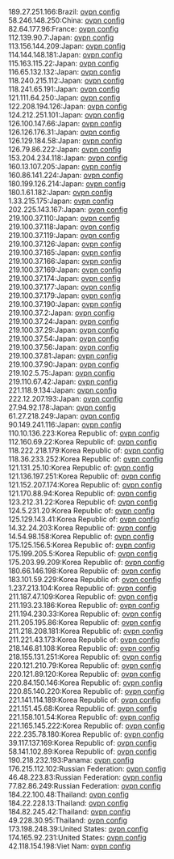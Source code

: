 189.27.251.166:Brazil: [ovpn config](vpn/189_27_251_166.ovpn)  
58.246.148.250:China: [ovpn config](vpn/58_246_148_250.ovpn)  
82.64.177.96:France: [ovpn config](vpn/82_64_177_96.ovpn)  
112.139.90.7:Japan: [ovpn config](vpn/112_139_90_7.ovpn)  
113.156.144.209:Japan: [ovpn config](vpn/113_156_144_209.ovpn)  
114.144.148.181:Japan: [ovpn config](vpn/114_144_148_181.ovpn)  
115.163.115.22:Japan: [ovpn config](vpn/115_163_115_22.ovpn)  
116.65.132.132:Japan: [ovpn config](vpn/116_65_132_132.ovpn)  
118.240.215.112:Japan: [ovpn config](vpn/118_240_215_112.ovpn)  
118.241.65.191:Japan: [ovpn config](vpn/118_241_65_191.ovpn)  
121.111.64.250:Japan: [ovpn config](vpn/121_111_64_250.ovpn)  
122.208.194.126:Japan: [ovpn config](vpn/122_208_194_126.ovpn)  
124.212.251.101:Japan: [ovpn config](vpn/124_212_251_101.ovpn)  
126.100.147.66:Japan: [ovpn config](vpn/126_100_147_66.ovpn)  
126.126.176.31:Japan: [ovpn config](vpn/126_126_176_31.ovpn)  
126.129.184.58:Japan: [ovpn config](vpn/126_129_184_58.ovpn)  
126.79.86.222:Japan: [ovpn config](vpn/126_79_86_222.ovpn)  
153.204.234.118:Japan: [ovpn config](vpn/153_204_234_118.ovpn)  
160.13.107.205:Japan: [ovpn config](vpn/160_13_107_205.ovpn)  
160.86.141.224:Japan: [ovpn config](vpn/160_86_141_224.ovpn)  
180.199.126.214:Japan: [ovpn config](vpn/180_199_126_214.ovpn)  
180.1.61.182:Japan: [ovpn config](vpn/180_1_61_182.ovpn)  
1.33.215.175:Japan: [ovpn config](vpn/1_33_215_175.ovpn)  
202.225.143.167:Japan: [ovpn config](vpn/202_225_143_167.ovpn)  
219.100.37.110:Japan: [ovpn config](vpn/219_100_37_110.ovpn)  
219.100.37.118:Japan: [ovpn config](vpn/219_100_37_118.ovpn)  
219.100.37.119:Japan: [ovpn config](vpn/219_100_37_119.ovpn)  
219.100.37.126:Japan: [ovpn config](vpn/219_100_37_126.ovpn)  
219.100.37.165:Japan: [ovpn config](vpn/219_100_37_165.ovpn)  
219.100.37.166:Japan: [ovpn config](vpn/219_100_37_166.ovpn)  
219.100.37.169:Japan: [ovpn config](vpn/219_100_37_169.ovpn)  
219.100.37.174:Japan: [ovpn config](vpn/219_100_37_174.ovpn)  
219.100.37.177:Japan: [ovpn config](vpn/219_100_37_177.ovpn)  
219.100.37.179:Japan: [ovpn config](vpn/219_100_37_179.ovpn)  
219.100.37.190:Japan: [ovpn config](vpn/219_100_37_190.ovpn)  
219.100.37.2:Japan: [ovpn config](vpn/219_100_37_2.ovpn)  
219.100.37.24:Japan: [ovpn config](vpn/219_100_37_24.ovpn)  
219.100.37.29:Japan: [ovpn config](vpn/219_100_37_29.ovpn)  
219.100.37.54:Japan: [ovpn config](vpn/219_100_37_54.ovpn)  
219.100.37.56:Japan: [ovpn config](vpn/219_100_37_56.ovpn)  
219.100.37.81:Japan: [ovpn config](vpn/219_100_37_81.ovpn)  
219.100.37.90:Japan: [ovpn config](vpn/219_100_37_90.ovpn)  
219.102.5.75:Japan: [ovpn config](vpn/219_102_5_75.ovpn)  
219.110.67.42:Japan: [ovpn config](vpn/219_110_67_42.ovpn)  
221.118.9.134:Japan: [ovpn config](vpn/221_118_9_134.ovpn)  
222.12.207.193:Japan: [ovpn config](vpn/222_12_207_193.ovpn)  
27.94.92.178:Japan: [ovpn config](vpn/27_94_92_178.ovpn)  
61.27.218.249:Japan: [ovpn config](vpn/61_27_218_249.ovpn)  
90.149.241.116:Japan: [ovpn config](vpn/90_149_241_116.ovpn)  
110.10.136.223:Korea Republic of: [ovpn config](vpn/110_10_136_223.ovpn)  
112.160.69.22:Korea Republic of: [ovpn config](vpn/112_160_69_22.ovpn)  
118.222.218.179:Korea Republic of: [ovpn config](vpn/118_222_218_179.ovpn)  
118.36.233.252:Korea Republic of: [ovpn config](vpn/118_36_233_252.ovpn)  
121.131.25.10:Korea Republic of: [ovpn config](vpn/121_131_25_10.ovpn)  
121.136.197.251:Korea Republic of: [ovpn config](vpn/121_136_197_251.ovpn)  
121.152.207.174:Korea Republic of: [ovpn config](vpn/121_152_207_174.ovpn)  
121.170.88.94:Korea Republic of: [ovpn config](vpn/121_170_88_94.ovpn)  
123.212.31.22:Korea Republic of: [ovpn config](vpn/123_212_31_22.ovpn)  
124.5.231.20:Korea Republic of: [ovpn config](vpn/124_5_231_20.ovpn)  
125.129.143.41:Korea Republic of: [ovpn config](vpn/125_129_143_41.ovpn)  
14.32.24.203:Korea Republic of: [ovpn config](vpn/14_32_24_203.ovpn)  
14.54.98.158:Korea Republic of: [ovpn config](vpn/14_54_98_158.ovpn)  
175.125.156.5:Korea Republic of: [ovpn config](vpn/175_125_156_5.ovpn)  
175.199.205.5:Korea Republic of: [ovpn config](vpn/175_199_205_5.ovpn)  
175.203.99.209:Korea Republic of: [ovpn config](vpn/175_203_99_209.ovpn)  
180.66.146.198:Korea Republic of: [ovpn config](vpn/180_66_146_198.ovpn)  
183.101.59.229:Korea Republic of: [ovpn config](vpn/183_101_59_229.ovpn)  
1.237.213.104:Korea Republic of: [ovpn config](vpn/1_237_213_104.ovpn)  
211.187.47.109:Korea Republic of: [ovpn config](vpn/211_187_47_109.ovpn)  
211.193.23.186:Korea Republic of: [ovpn config](vpn/211_193_23_186.ovpn)  
211.194.230.33:Korea Republic of: [ovpn config](vpn/211_194_230_33.ovpn)  
211.205.195.86:Korea Republic of: [ovpn config](vpn/211_205_195_86.ovpn)  
211.218.208.181:Korea Republic of: [ovpn config](vpn/211_218_208_181.ovpn)  
211.221.43.173:Korea Republic of: [ovpn config](vpn/211_221_43_173.ovpn)  
218.146.81.108:Korea Republic of: [ovpn config](vpn/218_146_81_108.ovpn)  
218.155.131.251:Korea Republic of: [ovpn config](vpn/218_155_131_251.ovpn)  
220.121.210.79:Korea Republic of: [ovpn config](vpn/220_121_210_79.ovpn)  
220.121.89.120:Korea Republic of: [ovpn config](vpn/220_121_89_120.ovpn)  
220.84.150.146:Korea Republic of: [ovpn config](vpn/220_84_150_146.ovpn)  
220.85.140.220:Korea Republic of: [ovpn config](vpn/220_85_140_220.ovpn)  
221.141.114.189:Korea Republic of: [ovpn config](vpn/221_141_114_189.ovpn)  
221.151.45.68:Korea Republic of: [ovpn config](vpn/221_151_45_68.ovpn)  
221.158.101.54:Korea Republic of: [ovpn config](vpn/221_158_101_54.ovpn)  
221.165.145.222:Korea Republic of: [ovpn config](vpn/221_165_145_222.ovpn)  
222.235.78.180:Korea Republic of: [ovpn config](vpn/222_235_78_180.ovpn)  
39.117.137.169:Korea Republic of: [ovpn config](vpn/39_117_137_169.ovpn)  
58.141.102.89:Korea Republic of: [ovpn config](vpn/58_141_102_89.ovpn)  
190.218.232.193:Panama: [ovpn config](vpn/190_218_232_193.ovpn)  
176.215.112.102:Russian Federation: [ovpn config](vpn/176_215_112_102.ovpn)  
46.48.223.83:Russian Federation: [ovpn config](vpn/46_48_223_83.ovpn)  
77.82.86.249:Russian Federation: [ovpn config](vpn/77_82_86_249.ovpn)  
184.22.100.48:Thailand: [ovpn config](vpn/184_22_100_48.ovpn)  
184.22.228.13:Thailand: [ovpn config](vpn/184_22_228_13.ovpn)  
184.82.245.42:Thailand: [ovpn config](vpn/184_82_245_42.ovpn)  
49.228.30.95:Thailand: [ovpn config](vpn/49_228_30_95.ovpn)  
173.198.248.39:United States: [ovpn config](vpn/173_198_248_39.ovpn)  
174.165.92.231:United States: [ovpn config](vpn/174_165_92_231.ovpn)  
42.118.154.198:Viet Nam: [ovpn config](vpn/42_118_154_198.ovpn)  
